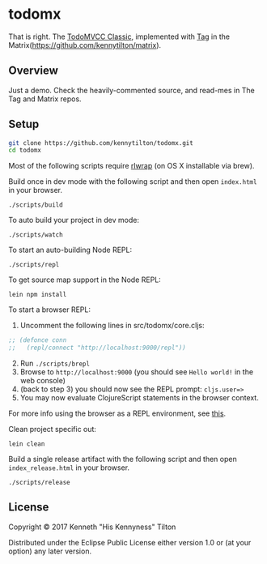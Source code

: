 # todomx

That is right. The [TodoMVCC Classic](http://todomvc.com), implemented with [Tag](https://github.com/kennytilton/tag) in the Matrix(https://github.com/kennytilton/matrix).

## Overview

Just a demo. Check the heavily-commented source, and read-mes in The Tag and Matrix repos.

## Setup

````bash
git clone https://github.com/kennytilton/todomx.git
cd todomx
````

Most of the following scripts require [rlwrap](http://utopia.knoware.nl/~hlub/uck/rlwrap/) (on OS X installable via brew).

Build once in dev mode with the following script and then open `index.html` in your browser.

    ./scripts/build

To auto build your project in dev mode:

    ./scripts/watch

To start an auto-building Node REPL:

    ./scripts/repl

To get source map support in the Node REPL:

    lein npm install
    
To start a browser REPL:
    
1. Uncomment the following lines in src/todomx/core.cljs:
```clojure
;; (defonce conn
;;   (repl/connect "http://localhost:9000/repl"))
```
2. Run `./scripts/brepl`
3. Browse to `http://localhost:9000` (you should see `Hello world!` in the web console)
4. (back to step 3) you should now see the REPL prompt: `cljs.user=>`
5. You may now evaluate ClojureScript statements in the browser context.
    
For more info using the browser as a REPL environment, see
[this](https://github.com/clojure/clojurescript/wiki/The-REPL-and-Evaluation-Environments#browser-as-evaluation-environment).
    
Clean project specific out:

    lein clean
     
Build a single release artifact with the following script and then open `index_release.html` in your browser.

    ./scripts/release

## License

Copyright © 2017 Kenneth "His Kennyness" Tilton

Distributed under the Eclipse Public License either version 1.0 or (at your option) any later version.
